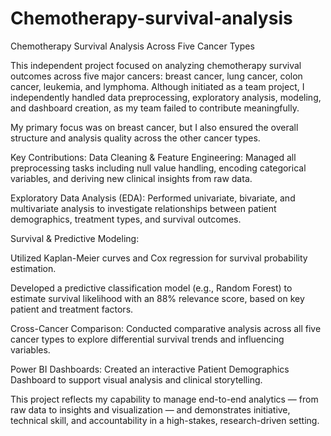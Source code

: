 # Chemotherapy-survival-analysis
Chemotherapy Survival Analysis Across Five Cancer Types

This independent project focused on analyzing chemotherapy survival outcomes across five major cancers: breast cancer, lung cancer, colon cancer, leukemia, and lymphoma. Although initiated as a team project, I independently handled data preprocessing, exploratory analysis, modeling, and dashboard creation, as my team failed to contribute meaningfully.

My primary focus was on breast cancer, but I also ensured the overall structure and analysis quality across the other cancer types.

Key Contributions:
Data Cleaning & Feature Engineering: Managed all preprocessing tasks including null value handling, encoding categorical variables, and deriving new clinical insights from raw data.

Exploratory Data Analysis (EDA): Performed univariate, bivariate, and multivariate analysis to investigate relationships between patient demographics, treatment types, and survival outcomes.

Survival & Predictive Modeling:

Utilized Kaplan-Meier curves and Cox regression for survival probability estimation.

Developed a predictive classification model (e.g., Random Forest) to estimate survival likelihood with an 88% relevance score, based on key patient and treatment factors.

Cross-Cancer Comparison: Conducted comparative analysis across all five cancer types to explore differential survival trends and influencing variables.

Power BI Dashboards: Created an interactive Patient Demographics Dashboard to support visual analysis and clinical storytelling.

This project reflects my capability to manage end-to-end analytics — from raw data to insights and visualization — and demonstrates initiative, technical skill, and accountability in a high-stakes, research-driven setting.
